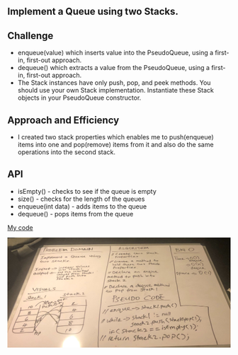 ## Implement a Queue using two Stacks.

## Challenge
- enqueue(value) which inserts value into the PseudoQueue, using a first-in, first-out approach.
- dequeue() which extracts a value from the PseudoQueue, using a first-in, first-out approach.
- The Stack instances have only push, pop, and peek methods. You should use your own Stack implementation. Instantiate these Stack objects in your PseudoQueue constructor.

## Approach and Efficiency
- I created two stack properties which enables me to push(enqueue) items into one and pop(remove) items from it and also do the same operations into the second stack.


## API
- isEmpty() - checks to see if the queue is empty
- size() - checks for the length of the queues
- enqueue(int data) - adds items to the queue
- dequeue() - pops items from the queue

[My code](https://github.com/jjblues86/data-structures-and-algorithms-/blob/master/datastructures/src/main/java/stacksandqueues/PseudoQueue.java)

![](../assets/PseudoQueue.jpg)